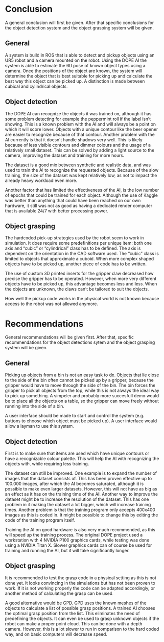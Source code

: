 # Conclusion
A general conclusion will first be given. After that specific conclusions for the object detection system and the object grasping system will be given.

## General
A system is build in ROS that is able to detect and pickup objects using an UR5 robot and a camera mounted on the robot. Using the DOPE AI the system is able to estimate the 6D pose of known object types using a camera. Once the positions of the object are known, the system will determine the object that is best suitable for picking up and calculate the best way this object can be picked up. A distinction is made between cubical and cylindrical objects.

## Object detection
The DOPE AI can recognize the objects it was trained on, although it has some problem detecting for example the peppermint roll if the label isn’t showing. This is a known problem with the AI and will always be a point on which it will score lower. Objects with a unique contour like the beer opener are easier to recognize because of that contour. Another problem with the AI currently is that it doesn’t handle shadows very well. This is likely because of less visible contours and dimmer colours and the usage of a relatively small dataset. This can be solved by adding a light source to the camera, improving the dataset and training for more hours.

The dataset is a good mix between synthetic and realistic data, and was used to train the AI to recognize the requested objects. Because of the slow training, the size of the dataset was kept relatively low, as not to impact the already heavy workload even more.  

Another factor that has limited the effectiveness of the AI, is the low number of epochs that could be trained for each object. Although the use of Kaggle was better than anything that could have been reached on our own hardware, it still was not as good as having a dedicated render computer that is available 24/7 with better processing power. 

## Object grasping
The hardcoded pick-up strategies used by the robot seem to work in simulation. It does require some predefinitions per unique item: both one axis and “cubic” or “cylindrical” class has to be defined. The axis is dependent on the orientation in the CAD software used. The “cubic” class is limited to objects that approximate a cuboid. When more complex shaped objects have to be picked up, another piece of code has to be written. 

The use of custom 3D printed inserts for the gripper claw decreased how precise the gripper has to be operated. However, when more very different objects have to be picked up, this advantage becomes less and less. When the objects are unknown, the claws can’t be tailored to suit the objects.

How well the pickup code works in the physical world is not known because access to the robot was not allowed anymore. 

# Recommendations
General recommendations will be given first. After that, specific recommendations for the object detections sytem and the object grasping system will be given.

## General
Picking up objects from a bin is not an easy task to do. Objects that lie close to the side of the bin often cannot be picked up by a gripper, because the gripper would have to move through the side of the bin. The bin forces the gripper to pick all objects from the top, while this is not always the ideal way to pick up something. A simpeler and probably more succesfull demo would be to place all the objects on a table, so the gripper can move freely without running into the side of a bin.

A user interface should be made to start and control the system (e.g. buttons to choose which object must be picked up). A user interface would allow a layman to use this system.

## Object detection
First is to make sure that items are used which have unique contours or have a recognizable colour palette. This will help the AI with recognizing the objects with, while requiring less training.

The dataset can still be improved. One example is to expand the number of images that the dataset consists of. This has been proven effective up to 100.000 images, after which the AI becomes saturated, although it is possible to make even larger datasets. However, this will not have as big as an effect as it has on the training time of the AI. Another way to improve the dataset might be to increase the resolution of the dataset. This has one problem in it making the dataset a lot bigger, which will increase training times. Another problem is that the training program only accepts 400x400 images as this is coded in. It might be possible to change this by editing the code of the training program itself. 

Training the AI on good hardware is also very much recommended, as this will speed up the training process. The original DOPE project used a workstation with 4 NVIDIA P100 graphics cards, while testing was done using a NVIDIA Titan X. Slower graphics cards can of course be used for training and running the AI, but it will take significantly longer. 

## Object grasping
It is recommended to test the grasp code in a physical setting as this is not done yet. It looks convincing in the simulations but has not been proven to work. If it is not working properly the code can be adapted accordingly, or another method of calculating the grasp can be used. 

A good alternative would be [GPD](https://github.com/atenpas/gpd). GPD uses the known meshes of the objects to calculate a list of possible grasp positions. A trained AI chooses the optimal grasp position from the list. This eliminates the need of predefining the objects. It can even be used to grasp unknown objects if the robot can make a proper point cloud. This can be done with a depth camera. However, this is a lot slower to run in comparison to the hard coded way, and on basic computers will decrease speed. 